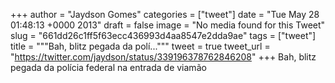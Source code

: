 
+++
author = "Jaydson Gomes"
categories = ["tweet"]
date = "Tue May 28 01:48:13 +0000 2013"
draft = false
image = "No media found for this Tweet"
slug = "661dd26c1ff5f63ecc436993d4aa8547e2dda9ae"
tags = ["tweet"]
title = """Bah, blitz pegada da polí..."""
tweet = true
tweet_url = "https://twitter.com/jaydson/status/339196378762846208"
+++
Bah, blitz pegada da polícia federal na entrada de viamão
